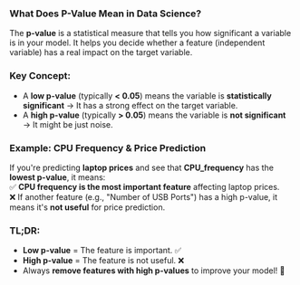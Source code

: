 ### **What Does P-Value Mean in Data Science?**

The **p-value** is a statistical measure that tells you how significant a variable is in your model. It helps you decide whether a feature (independent variable) has a real impact on the target variable.

### **Key Concept:**

-   A **low p-value** (typically **< 0.05**) means the variable is **statistically significant** → It has a strong effect on the target variable.
-   A **high p-value** (typically **> 0.05**) means the variable is **not significant** → It might be just noise.

### **Example: CPU Frequency & Price Prediction**

If you're predicting **laptop prices** and see that **CPU_frequency** has the **lowest p-value**, it means:  
✅ **CPU frequency is the most important feature** affecting laptop prices.  
❌ If another feature (e.g., "Number of USB Ports") has a high p-value, it means it's **not useful** for price prediction.

### **TL;DR:**

-   **Low p-value** = The feature is important. ✅
-   **High p-value** = The feature is not useful. ❌
-   Always **remove features with high p-values** to improve your model! 🚀
